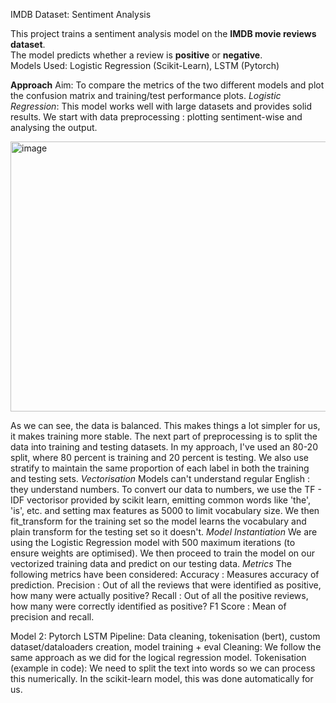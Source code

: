 IMDB Dataset: Sentiment Analysis

This project trains a sentiment analysis model on the **IMDB movie reviews dataset**.  
The model predicts whether a review is **positive** or **negative**.  
Models Used: Logistic Regression (Scikit-Learn), LSTM (Pytorch)

**Approach**
Aim: To compare the metrics of the two different models and plot the confusion matrix and training/test performance plots.
*Logistic Regression*:
This model works well with large datasets and provides solid results.
We start with data preprocessing : plotting sentiment-wise and analysing the output.

<img width="589" height="432" alt="image" src="https://github.com/user-attachments/assets/927747cb-4c0b-48cd-961a-645c208e74f4" />

As we can see, the data is balanced. This makes things a lot simpler for us, it makes training more stable.
The next part of preprocessing is to split the data into training and testing datasets. In my approach, I've used an 80-20 split, where 80 percent is training and 20 percent is testing. 
We also use stratify to maintain the same proportion of each label in both the training and testing sets.
*Vectorisation*
Models can't understand regular English : they understand numbers. To convert our data to numbers, we use the TF - IDF vectorisor provided by scikit learn, emitting common words like 'the', 'is', etc. and setting max features as 5000 to limit vocabulary size.
We then fit_transform for the training set so the model learns the vocabulary and plain transform for the testing set so it doesn't.
*Model Instantiation*
We are using the Logistic Regression model with 500 maximum iterations (to ensure weights are optimised).
We then proceed to train the model on our vectorized training data and predict on our testing data.
*Metrics*
The following metrics have been considered:
Accuracy : Measures accuracy of prediction.
Precision : Out of all the reviews that were identified as positive, how many were actually positive?
Recall : Out of all the positive reviews, how many were correctly identified as positive?
F1 Score : Mean of precision and recall.

Model 2: Pytorch LSTM
Pipeline: Data cleaning, tokenisation (bert), custom dataset/dataloaders creation, model training + eval
Cleaning:
We follow the same approach as we did for the logical regression model.
Tokenisation (example in code):
We need to split the text into words so we can process this numerically. In the scikit-learn model, this was done automatically for us.




